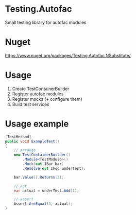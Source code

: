 # Testing.Autofac

Small testing library for autofac modules

# Nuget

https://www.nuget.org/packages/Testing.Autofac.NSubstitute/

# Usage

1. Create TestContainerBuilder
2. Register autofac modules
3. Register mocks (+ configure them)
4. Build test services

# Usage example

```csharp
[TestMethod]
public void ExampleTest()
{
    // arrange
    new TestContainerBuilder()
        .Module<TestModule>()
        .Mock(out IBar bar)
        .Resolve(out IFoo underTest);

    bar.Value().Returns(2);

    // act
    var actual = underTest.Add(1);

    // assert
    Assert.AreEqual(3, actual);
}
```
